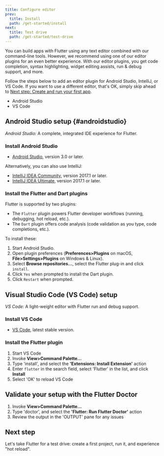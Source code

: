 ```yaml
---
title: Configure editor
prev:
  title: Install
  path: /get-started/install
next:
  title: Test drive
  path: /get-started/test-drive
---
```


You can build apps with Flutter using any text editor combined with our
command-line tools. However, we recommend using one of our editor plugins for an
even better experience. With our editor plugins, you get code completion, syntax
highlighting, widget editing assists, run & debug support, and more.

Follow the steps below to add an editor plugin for Android Studio, IntelliJ, or
VS Code. If you want to use a different editor, that's OK, simply skip ahead to
[Next step: Create and run your first app](/get-started/test-drive/).

<div id="tab-set-install">

<ul class="tabs__top-bar">
    <li class="tab-link current" data-tab="tab-install-androidstudio">Android Studio</li>
    <li class="tab-link" data-tab="tab-install-vscode">VS Code</li>
</ul>

<div id="tab-install-androidstudio" class="tabs__content current" markdown="1">

## Android Studio setup {#androidstudio}

*Android Studio:* A complete, integrated IDE experience for Flutter.

### Install Android Studio

   * [Android Studio](https://developer.android.com/studio/index.html), version 3.0 or later.

Alternatively, you can also use IntelliJ:

   * [IntelliJ IDEA Community](https://www.jetbrains.com/idea/download/), version 2017.1 or later.
   * [IntelliJ IDEA Ultimate](https://www.jetbrains.com/idea/download/), version 2017.1 or later.

### Install the Flutter and Dart plugins

Flutter is supported by two plugins:

   * The `Flutter` plugin powers Flutter developer workflows (running,
     debugging, hot reload, etc.).
   * The `Dart` plugin offers code analysis (code validation as you type, code
     completions, etc.).

To install these:

   1. Start Android Studio.
   1. Open plugin preferences (**Preferences>Plugins** on macOS,
      **File>Settings>Plugins** on Windows & Linux).
   1. Select **Browse repositories…**,  select the Flutter plug-in and click
      `install`.
   1. Click `Yes` when prompted to install the Dart plugin.
   1. Click `Restart` when prompted.

</div>

<div id="tab-install-vscode" class="tabs__content" markdown="1">

## Visual Studio Code (VS Code) setup

*VS Code:* A light-weight editor with Flutter run and debug support.

### Install VS Code

  * [VS Code](https://code.visualstudio.com/), latest stable version.

### Install the Flutter plugin

  1. Start VS Code
  1. Invoke **View>Command Palette...**
  1. Type 'install', and select the **'Extensions: Install Extension'** action
  1. Enter `flutter` in the search field, select 'Flutter' in the list, and
     click **Install**
  1. Select 'OK' to reload VS Code

## Validate your setup with the Flutter Doctor

  1. Invoke **View>Command Palette...**
  1. Type 'doctor', and select the **'Flutter: Run Flutter Doctor'** action
  1. Review the output in the 'OUTPUT' pane for any issues

</div>

</div>

## Next step

Let's take Flutter for a test drive: create a first project, run it, and
experience "hot reload".
